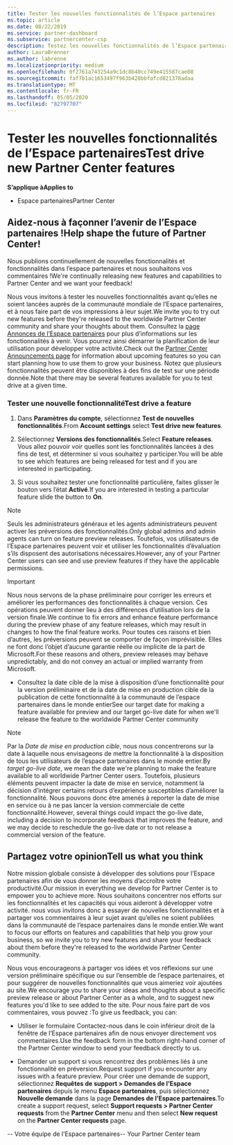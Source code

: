```yaml
---
title: Tester les nouvelles fonctionnalités de l’Espace partenaires
ms.topic: article
ms.date: 08/22/2019
ms.service: partner-dashboard
ms.subservice: partnercenter-csp
description: Testez les nouvelles fonctionnalités de l’Espace partenaires avant leur lancement et dites-nous ce que vous en pensez. Aidez-nous à façonner l’avenir de l’Espace partenaires !
author: LauraBrenner
ms.author: labrenne
ms.localizationpriority: medium
ms.openlocfilehash: 0f2761a743254a9c1dc8b40cc749e415587cae08
ms.sourcegitcommit: faf7b1ac1653497f963b428bbfafcd821378adaa
ms.translationtype: MT
ms.contentlocale: fr-FR
ms.lasthandoff: 05/05/2020
ms.locfileid: "82797707"
---
```

# <a name="test-drive-new-partner-center-features"></a><span data-ttu-id="ddcca-104">Tester les nouvelles fonctionnalités de l’Espace partenaires</span><span class="sxs-lookup"><span data-stu-id="ddcca-104">Test drive new Partner Center features</span></span>

<span data-ttu-id="ddcca-105">**S’applique à**</span><span class="sxs-lookup"><span data-stu-id="ddcca-105">**Applies to**</span></span>

- <span data-ttu-id="ddcca-106">Espace partenaires</span><span class="sxs-lookup"><span data-stu-id="ddcca-106">Partner Center</span></span>

## <a name="help-shape-the-future-of-partner-center"></a><span data-ttu-id="ddcca-107">Aidez-nous à façonner l’avenir de l’Espace partenaires !</span><span class="sxs-lookup"><span data-stu-id="ddcca-107">Help shape the future of Partner Center!</span></span>

<span data-ttu-id="ddcca-108">Nous publions continuellement de nouvelles fonctionnalités et fonctionnalités dans l’espace partenaires et nous souhaitons vos commentaires !</span><span class="sxs-lookup"><span data-stu-id="ddcca-108">We're continually releasing new features and capabilities to Partner Center and we want your feedback!</span></span> 

<span data-ttu-id="ddcca-109">Nous vous invitons à tester les nouvelles fonctionnalités avant qu’elles ne soient lancées auprès de la communauté mondiale de l’Espace partenaires, et à nous faire part de vos impressions à leur sujet.</span><span class="sxs-lookup"><span data-stu-id="ddcca-109">We invite you to try out new features before they're released to the worldwide Partner Center community and share your thoughts about them.</span></span> <span data-ttu-id="ddcca-110">Consultez la [page Annonces de l’Espace partenaires](https://partnercenter.microsoft.com/pcv/announcements) pour plus d’informations sur les fonctionnalités à venir. Vous pourrez ainsi démarrer la planification de leur utilisation pour développer votre activité.</span><span class="sxs-lookup"><span data-stu-id="ddcca-110">Check out the [Partner Center Announcements page](https://partnercenter.microsoft.com/pcv/announcements) for information about upcoming features so you can start planning how to use them to grow your business.</span></span> <span data-ttu-id="ddcca-111">Notez que plusieurs fonctionnalités peuvent être disponibles à des fins de test sur une période donnée.</span><span class="sxs-lookup"><span data-stu-id="ddcca-111">Note that there may be several features available for you to test drive at a given time.</span></span>

### <a name="test-drive-a-feature"></a><span data-ttu-id="ddcca-112">Tester une nouvelle fonctionnalité</span><span class="sxs-lookup"><span data-stu-id="ddcca-112">Test drive a feature</span></span>

1. <span data-ttu-id="ddcca-113">Dans **Paramètres du compte**, sélectionnez **Test de nouvelles fonctionnalités**.</span><span class="sxs-lookup"><span data-stu-id="ddcca-113">From **Account settings** select **Test drive new features**.</span></span>

2. <span data-ttu-id="ddcca-114">Sélectionnez **Versions des fonctionnalités**.</span><span class="sxs-lookup"><span data-stu-id="ddcca-114">Select **Feature releases**.</span></span> <span data-ttu-id="ddcca-115">Vous allez pouvoir voir quelles sont les fonctionnalités lancées à des fins de test, et déterminer si vous souhaitez y participer.</span><span class="sxs-lookup"><span data-stu-id="ddcca-115">You will be able to see which features are being released for test and if you are interested in participating.</span></span>

3. <span data-ttu-id="ddcca-116">Si vous souhaitez tester une fonctionnalité particulière, faites glisser le bouton vers l’état **Activé**.</span><span class="sxs-lookup"><span data-stu-id="ddcca-116">If you are interested in testing a particular feature slide the button to **On**.</span></span> 

> [!NOTE]  
>  <span data-ttu-id="ddcca-117">Seuls les administrateurs généraux et les agents administrateurs peuvent activer les préversions des fonctionnalités.</span><span class="sxs-lookup"><span data-stu-id="ddcca-117">Only global admins and admin agents can turn on feature preview releases.</span></span> <span data-ttu-id="ddcca-118">Toutefois, vos utilisateurs de l’Espace partenaires peuvent voir et utiliser les fonctionnalités d’évaluation s’ils disposent des autorisations nécessaires.</span><span class="sxs-lookup"><span data-stu-id="ddcca-118">However, any of your Partner Center users can see and use preview features if they have the applicable permissions.</span></span>

> [!IMPORTANT]  
> <span data-ttu-id="ddcca-119">Nous nous servons de la phase préliminaire pour corriger les erreurs et améliorer les performances des fonctionnalités à chaque version. Ces opérations peuvent donner lieu à des différences d’utilisation lors de la version finale.</span><span class="sxs-lookup"><span data-stu-id="ddcca-119">We continue to fix errors and enhance feature performance during the preview phase of any feature releases, which may result in changes to how the final feature works.</span></span> <span data-ttu-id="ddcca-120">Pour toutes ces raisons et bien d’autres, les préversions peuvent se comporter de façon imprévisible. Elles ne font donc l’objet d’aucune garantie réelle ou implicite de la part de Microsoft.</span><span class="sxs-lookup"><span data-stu-id="ddcca-120">For these reasons and others, preview releases may behave unpredictably, and do not convey an actual or implied warranty from Microsoft.</span></span>

- <span data-ttu-id="ddcca-121">Consultez la date cible de la mise à disposition d’une fonctionnalité pour la version préliminaire et de la date de mise en production cible de la publication de cette fonctionnalité à la communauté de l’espace partenaires dans le monde entier</span><span class="sxs-lookup"><span data-stu-id="ddcca-121">See our target date for making a feature available for preview and our target go-live date for when we'll release the feature to the worldwide Partner Center community</span></span>

> [!NOTE]  
>  <span data-ttu-id="ddcca-122">Par la *Date de mise en production cible*, nous nous concentrerons sur la date à laquelle nous envisageons de mettre la fonctionnalité à la disposition de tous les utilisateurs de l’espace partenaires dans le monde entier.</span><span class="sxs-lookup"><span data-stu-id="ddcca-122">By *target go-live date*, we mean the date we're planning to make the feature available to all worldwide Partner Center users.</span></span> <span data-ttu-id="ddcca-123">Toutefois, plusieurs éléments peuvent impacter la date de mise en service, notamment la décision d’intégrer certains retours d’expérience susceptibles d’améliorer la fonctionnalité. Nous pouvons donc être amenés à reporter la date de mise en service ou à ne pas lancer la version commerciale de cette fonctionnalité.</span><span class="sxs-lookup"><span data-stu-id="ddcca-123">However, several things could impact the go-live date, including a decision to incorporate feedback that improves the feature, and we may decide to reschedule the go-live date or to not release a commercial version of the feature.</span></span>  


 
## <a name="tell-us-what-you-think"></a><span data-ttu-id="ddcca-124">Partagez votre opinion</span><span class="sxs-lookup"><span data-stu-id="ddcca-124">Tell us what you think</span></span>

<span data-ttu-id="ddcca-125">Notre mission globale consiste à développer des solutions pour l’Espace partenaires afin de vous donner les moyens d’accroître votre productivité.</span><span class="sxs-lookup"><span data-stu-id="ddcca-125">Our mission in everything we develop for Partner Center is to empower you to achieve more.</span></span> <span data-ttu-id="ddcca-126">Nous souhaitons concentrer nos efforts sur les fonctionnalités et les capacités qui vous aideront à développer votre activité. nous vous invitons donc à essayer de nouvelles fonctionnalités et à partager vos commentaires à leur sujet avant qu’elles ne soient publiées dans la communauté de l’espace partenaires dans le monde entier.</span><span class="sxs-lookup"><span data-stu-id="ddcca-126">We want to focus our efforts on features and capabilities that help you grow your business, so we invite you to try new features and share your feedback about them before they're released to the worldwide Partner Center community.</span></span> 

<span data-ttu-id="ddcca-127">Nous vous encourageons à partager vos idées et vos réflexions sur une version préliminaire spécifique ou sur l’ensemble de l’espace partenaires, et pour suggérer de nouvelles fonctionnalités que vous aimeriez voir ajoutées au site.</span><span class="sxs-lookup"><span data-stu-id="ddcca-127">We encourage you to share your ideas and thoughts about a specific preview release or about Partner Center as a whole, and to suggest new features you'd like to see added to the site.</span></span> <span data-ttu-id="ddcca-128">Pour nous faire part de vos commentaires, vous pouvez :</span><span class="sxs-lookup"><span data-stu-id="ddcca-128">To give us feedback, you can:</span></span>  

-   <span data-ttu-id="ddcca-129">Utiliser le formulaire Contactez-nous dans le coin inférieur droit de la fenêtre de l’Espace partenaires afin de nous envoyer directement vos commentaires.</span><span class="sxs-lookup"><span data-stu-id="ddcca-129">Use the feedback form in the bottom right-hand corner of the Partner Center window to send your feedback directly to us.</span></span> 

-   <span data-ttu-id="ddcca-130">Demander un support si vous rencontrez des problèmes liés à une fonctionnalité en préversion.</span><span class="sxs-lookup"><span data-stu-id="ddcca-130">Request support if you encounter any issues with a feature preview.</span></span> <span data-ttu-id="ddcca-131">Pour créer une demande de support, sélectionnez **Requêtes de support > Demandes de l’Espace partenaires** depuis le menu **Espace partenaires**, puis sélectionnez **Nouvelle demande** dans la page **Demandes de l’Espace partenaires**.</span><span class="sxs-lookup"><span data-stu-id="ddcca-131">To create a support request, select **Support requests > Partner Center requests** from the **Partner Center** menu and then select **New request** on the **Partner Center requests** page.</span></span>



<span data-ttu-id="ddcca-132">-- Votre équipe de l’Espace partenaires</span><span class="sxs-lookup"><span data-stu-id="ddcca-132">-- Your Partner Center team</span></span>

